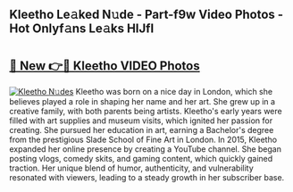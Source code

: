 ## Kleetho Le𝚊ked N𝚞de - Part-f9w Video Photos - Hot Onlyf𝚊ns Le𝚊ks HIJfI

# <h2><a href="http://ab73159.deff.icu/?id=Kleetho">🔗 New 👉🔴 Kleetho VIDEO Photos</a></h2>

[![Kleetho N𝚞des](https://i.imgur.com/rIISA9y.gif)](http://ab73159.deff.icu/?id=Kleetho)
Kleetho was born on a nice day in London, which she believes played a role in shaping her name and her art. She grew up in a creative family, with both parents being artists. Kleetho's early years were filled with art supplies and museum visits, which ignited her passion for creating. She pursued her education in art, earning a Bachelor's degree from the prestigious Slade School of Fine Art in London. In 2015, Kleetho expanded her online presence by creating a YouTube channel. She began posting vlogs, comedy skits, and gaming content, which quickly gained traction. Her unique blend of humor, authenticity, and vulnerability resonated with viewers, leading to a steady growth in her subscriber base.
